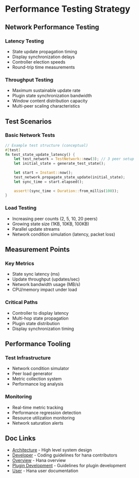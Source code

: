 # Performance Testing Strategy
## Network Performance Testing
### Latency Testing
- State update propagation timing
- Display synchronization delays
- Controller election speeds
- Round-trip time measurements
### Throughput Testing
- Maximum sustainable update rate
- Plugin state synchronization bandwidth
- Window content distribution capacity
- Multi-peer scaling characteristics
## Test Scenarios
### Basic Network Tests

```rust
// Example test structure (conceptual)
#[test]
fn test_state_update_latency() {
    let test_network = TestNetwork::new(3); // 3 peer setup
    let initial_state = generate_test_state();
    
    let start = Instant::now();
    test_network.propagate_state_update(initial_state);
    let sync_time = start.elapsed();
    
    assert!(sync_time < Duration::from_millis(100));
}
```
### Load Testing
- Increasing peer counts (2, 5, 10, 20 peers)
- Growing state size (1KB, 10KB, 100KB)
- Parallel update streams
- Network condition simulation (latency, packet loss)
## Measurement Points
### Key Metrics
- State sync latency (ms)
- Update throughput (updates/sec)
- Network bandwidth usage (MB/s)
- CPU/memory impact under load
### Critical Paths
- Controller to display latency
- Multi-hop state propagation
- Plugin state distribution
- Display synchronization timing
## Performance Tooling
### Test Infrastructure
- Network condition simulator
- Peer load generator
- Metric collection system
- Performance log analysis
### Monitoring
- Real-time metric tracking
- Performance regression detection
- Resource utilization monitoring
- Network saturation alerts

## Doc Links
- [Architecture](../architecture/README.md) - High level system design
- [Developer](../developer/README.md) - Coding guidelines for hana contributors
- [Overview](../../README.md) - Hana overview
- [Plugin Development](../plugins/README.md) - Guidelines for plugin development
- [User](../developer/README.md) - Hana user documentation
